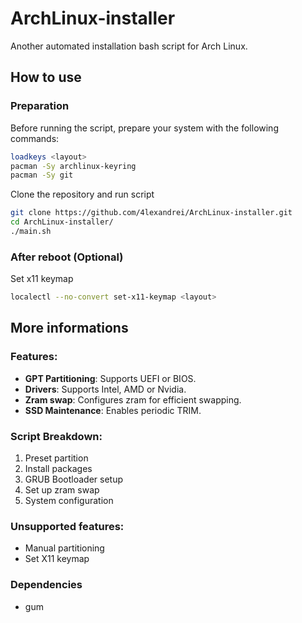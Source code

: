 # ArchLinux-installer
Another automated installation bash script for Arch Linux.

## How to use
### Preparation
Before running the script, prepare your system with the following commands:
```bash
loadkeys <layout> 
pacman -Sy archlinux-keyring
pacman -Sy git
```
Clone the repository and run script
```bash
git clone https://github.com/4lexandrei/ArchLinux-installer.git
cd ArchLinux-installer/
./main.sh
```
### After reboot (Optional)
Set x11 keymap
```bash
localectl --no-convert set-x11-keymap <layout>
```
## More informations
### Features:
- **GPT Partitioning**: Supports UEFI or BIOS.
- **Drivers**: Supports Intel, AMD or Nvidia.
- **Zram swap**: Configures zram for efficient swapping.
- **SSD Maintenance**: Enables periodic TRIM.

### Script Breakdown:
1) Preset partition
2) Install packages
3) GRUB Bootloader setup
4) Set up zram swap 
5) System configuration

### Unsupported features:
- Manual partitioning
- Set X11 keymap

### Dependencies
- gum